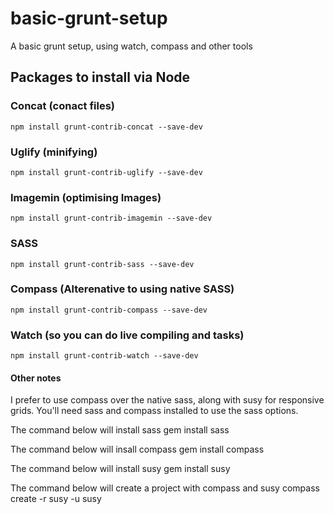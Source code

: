 basic-grunt-setup
=================

A basic grunt setup, using watch, compass and other tools

## Packages to install via Node

### Concat (conact files)
	npm install grunt-contrib-concat --save-dev
	
### Uglify (minifying)
	npm install grunt-contrib-uglify --save-dev
	
### Imagemin (optimising Images)
	npm install grunt-contrib-imagemin --save-dev
	
### SASS
	npm install grunt-contrib-sass --save-dev
	
### Compass (Alterenative to using native SASS)
	npm install grunt-contrib-compass --save-dev
	
### Watch (so you can do live compiling and tasks)
	npm install grunt-contrib-watch --save-dev

#### Other notes
I prefer to use compass over the native sass, along with susy for responsive grids. You'll need sass and compass installed to use the sass options.

The command below will install sass
	gem install sass
	
The command below will insall compass
	gem install compass
	
The command below will install susy
	gem install susy
	
The command below will create a project with compass and susy
	compass create <my-project>  -r susy -u susy